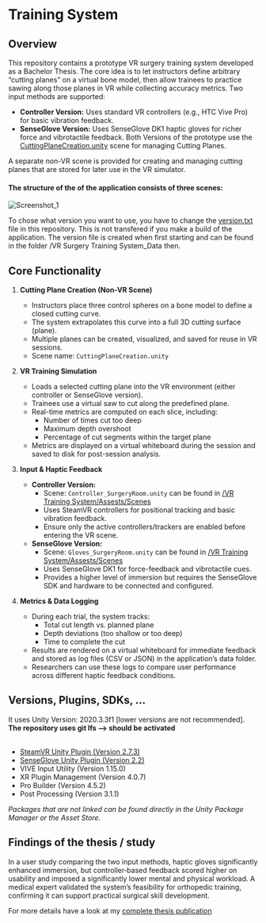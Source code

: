 
# Training System

## Overview
This repository contains a prototype VR surgery training system developed as a Bachelor Thesis. The core idea is to let instructors define arbitrary “cutting planes” on a virtual bone model, then allow trainees to practice sawing along those planes in VR while collecting accuracy metrics. Two input methods are supported:
- **Controller Version:** Uses standard VR controllers (e.g., HTC Vive Pro) for basic vibration feedback.
- **SenseGlove Version:** Uses SenseGlove DK1 haptic gloves for richer force and vibrotactile feedback.
Both Versions of the prototype use the [CuttingPlaneCreation.unity](https://github.com/leon-rgb/Training-System/tree/main/VR%20Training%20System/Assets/Scenes) scene for managing Cutting Planes.

A separate non-VR scene is provided for creating and managing cutting planes that are stored for later use in the VR simulator.

#### The structure of the of the application consists of three scenes:
![Screenshot_1](https://github.com/user-attachments/assets/ace58627-a635-4692-a60e-2c5ae8ec3032)

To chose what version you want to use, you have to change the [version.txt](https://github.com/leon-rgb/Training-System/blob/main/VR%20Training%20System/Assets/version.txt) file in this repository. This is not transfered if you make a build of the application. The version file is created when first starting and can be found in the folder /VR Surgery Training System_Data then.

## Core Functionality
1. **Cutting Plane Creation (Non-VR Scene)**
   - Instructors place three control spheres on a bone model to define a closed cutting curve.
   - The system extrapolates this curve into a full 3D cutting surface (plane).
   - Multiple planes can be created, visualized, and saved for reuse in VR sessions.
   - Scene name: `CuttingPlaneCreation.unity`

2. **VR Training Simulation**
   - Loads a selected cutting plane into the VR environment (either controller or SenseGlove version).
   - Trainees use a virtual saw to cut along the predefined plane.
   - Real-time metrics are computed on each slice, including:
     - Number of times cut too deep
     - Maximum depth overshoot
     - Percentage of cut segments within the target plane
   - Metrics are displayed on a virtual whiteboard during the session and saved to disk for post-session analysis.

3. **Input & Haptic Feedback**
   - **Controller Version:**  
     - Scene: `Controller_SurgeryRoom.unity` can be found in [/VR Training System/Assests/Scenes](https://github.com/leon-rgb/Training-System/blob/main/VR%20Training%20System/Assets/Scenes/) 
     - Uses SteamVR controllers for positional tracking and basic vibration feedback.  
     - Ensure only the active controllers/trackers are enabled before entering the VR scene.
   - **SenseGlove Version:**  
     - Scene: `Gloves_SurgeryRoom.unity` can be found in [/VR Training System/Assests/Scenes](https://github.com/leon-rgb/Training-System/blob/main/VR%20Training%20System/Assets/Scenes/)
     - Uses SenseGlove DK1 for force-feedback and vibrotactile cues.  
     - Provides a higher level of immersion but requires the SenseGlove SDK and hardware to be connected and configured.

4. **Metrics & Data Logging**
   - During each trial, the system tracks:
     - Total cut length vs. planned plane
     - Depth deviations (too shallow or too deep)
     - Time to complete the cut
   - Results are rendered on a virtual whiteboard for immediate feedback and stored as log files (CSV or JSON) in the application’s data folder.
   - Researchers can use these logs to compare user performance across different haptic feedback conditions.

## Versions, Plugins, SDKs, ...
It uses Unity Version: 2020.3.3f1 [lower versions are not recommended]. <br>**The repository uses git lfs --> should be activated**<br><br>
- [SteamVR Unity Plugin (Version 2.7.3)](https://valvesoftware.github.io/steamvr_unity_plugin/)
- [SenseGlove Unity Plugin (Version 2.2)](https://github.com/Adjuvo/SenseGlove-Unity)
- VIVE Input Utility (Version  1.15.0)
- XR Plugin Management (Version 4.0.7)
- Pro Builder (Version 4.5.2)
- Post Processing (Version 3.1.1)

*Packages that are not linked can be found directly in the Unity Package Manager or the Asset Store.*

## Findings of the thesis / study
In a user study comparing the two input methods, haptic gloves significantly enhanced immersion, but controller‐based feedback scored higher on usability and imposed a significantly lower mental and physical workload.
A medical expert validated the system’s feasibility for orthopedic training, confirming it can support practical surgical skill development.

For more details have a look at my [complete thesis publication](https://elib.uni-stuttgart.de/items/106c6382-7ea1-43da-bc6c-8a3ff353131c)

